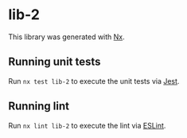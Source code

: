 # lib-2

This library was generated with [Nx](https://nx.dev).

## Running unit tests

Run `nx test lib-2` to execute the unit tests via [Jest](https://jestjs.io).

## Running lint

Run `nx lint lib-2` to execute the lint via [ESLint](https://eslint.org/).
